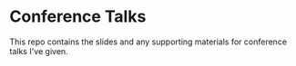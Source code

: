 # Conference Talks
This repo contains the slides and any supporting materials for conference talks I've given.
